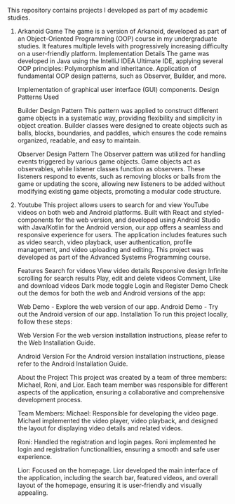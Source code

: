 This repository contains projects I developed as part of my academic studies.

1) Arkanoid Game
    The game is a version of Arkanoid, developed as part of an Object-Oriented Programming (OOP) course in my undergraduate studies. It features multiple levels with progressively increasing difficulty on a user-friendly platform.
    Implementation Details The game was developed in Java using the IntelliJ IDEA Ultimate IDE, applying several OOP principles: Polymorphism and inheritance. Application of fundamental OOP design patterns, such as Observer, Builder, and more.

    Implementation of graphical user interface (GUI) components. Design Patterns Used

    Builder Design Pattern This pattern was applied to construct different game objects in a systematic way, providing flexibility and simplicity in object creation. Builder classes were designed to create objects such as balls, blocks, boundaries, and paddles, which ensures the code remains organized, readable, and easy to maintain.

    Observer Design Pattern The Observer pattern was utilized for handling events triggered by various game objects. Game objects act as observables, while listener classes function as observers. These listeners respond to events, such as removing blocks or balls from the game or updating the score, allowing new listeners to be added without modifying existing game objects, promoting a modular code structure.




3) Youtube
    This project allows users to search for and view YouTube videos on both web and Android platforms. Built with React and styled-components for the web version, and developed using Android Studio with Java/Kotlin for the Android version, our app offers a seamless and responsive experience for users.
    The application includes features such as video search, video playback, user authentication, profile management, and video uploading and editing. This project was developed as part of the Advanced Systems Programming course.

    Features Search for videos View video details Responsive design Infinite scrolling for search results Play, edit and delete videos Comment, Like and download videos Dark mode toggle Login and Register Demo Check out the demos for both the web and Android versions of the app:

    Web Demo - Explore the web version of our app. Android Demo - Try out the Android version of our app. Installation To run this project locally, follow these steps:

    Web Version For the web version installation instructions, please refer to the Web Installation Guide.

    Android Version For the Android version installation instructions, please refer to the Android Installation Guide.

    About the Project This project was created by a team of three members: Michael, Roni, and Lior. Each team member was responsible for different aspects of the application, ensuring a collaborative and comprehensive development process.

    Team Members:
    Michael: Responsible for developing the video page. Michael implemented the video player, video playback, and designed the layout for displaying video details and related videos.

    Roni: Handled the registration and login pages. Roni implemented he login and registration functionalities, ensuring a smooth and safe user experience.

    Lior: Focused on the homepage. Lior developed the main interface of the application, including the search bar, featured videos, and overall layout of the homepage, ensuring it is user-friendly and visually appealing.
